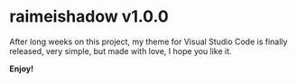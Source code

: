 # raimeishadow v1.0.0

After long weeks on this project, my theme for Visual Studio Code is finally released, very simple, but made with love, I hope you like it.

**Enjoy!**
<!-- Built as an exploration into the unknown. -->